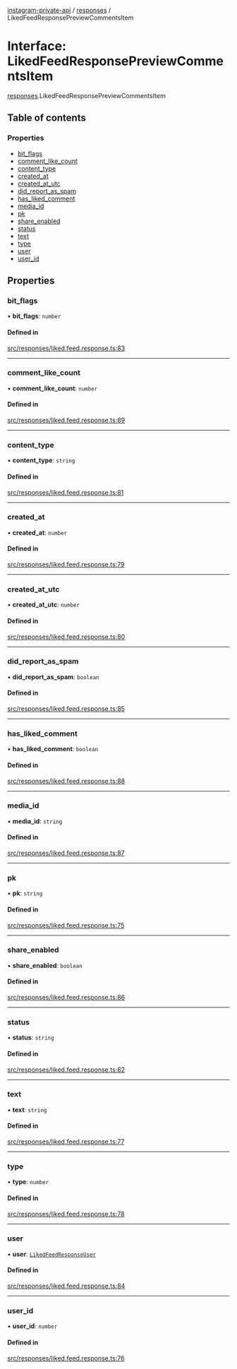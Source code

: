 [instagram-private-api](../../README.md) / [responses](../../modules/responses.md) / LikedFeedResponsePreviewCommentsItem

# Interface: LikedFeedResponsePreviewCommentsItem

[responses](../../modules/responses.md).LikedFeedResponsePreviewCommentsItem

## Table of contents

### Properties

- [bit\_flags](LikedFeedResponsePreviewCommentsItem.md#bit_flags)
- [comment\_like\_count](LikedFeedResponsePreviewCommentsItem.md#comment_like_count)
- [content\_type](LikedFeedResponsePreviewCommentsItem.md#content_type)
- [created\_at](LikedFeedResponsePreviewCommentsItem.md#created_at)
- [created\_at\_utc](LikedFeedResponsePreviewCommentsItem.md#created_at_utc)
- [did\_report\_as\_spam](LikedFeedResponsePreviewCommentsItem.md#did_report_as_spam)
- [has\_liked\_comment](LikedFeedResponsePreviewCommentsItem.md#has_liked_comment)
- [media\_id](LikedFeedResponsePreviewCommentsItem.md#media_id)
- [pk](LikedFeedResponsePreviewCommentsItem.md#pk)
- [share\_enabled](LikedFeedResponsePreviewCommentsItem.md#share_enabled)
- [status](LikedFeedResponsePreviewCommentsItem.md#status)
- [text](LikedFeedResponsePreviewCommentsItem.md#text)
- [type](LikedFeedResponsePreviewCommentsItem.md#type)
- [user](LikedFeedResponsePreviewCommentsItem.md#user)
- [user\_id](LikedFeedResponsePreviewCommentsItem.md#user_id)

## Properties

### bit\_flags

• **bit\_flags**: `number`

#### Defined in

[src/responses/liked.feed.response.ts:83](https://github.com/Nerixyz/instagram-private-api/blob/b3351b9/src/responses/liked.feed.response.ts#L83)

___

### comment\_like\_count

• **comment\_like\_count**: `number`

#### Defined in

[src/responses/liked.feed.response.ts:89](https://github.com/Nerixyz/instagram-private-api/blob/b3351b9/src/responses/liked.feed.response.ts#L89)

___

### content\_type

• **content\_type**: `string`

#### Defined in

[src/responses/liked.feed.response.ts:81](https://github.com/Nerixyz/instagram-private-api/blob/b3351b9/src/responses/liked.feed.response.ts#L81)

___

### created\_at

• **created\_at**: `number`

#### Defined in

[src/responses/liked.feed.response.ts:79](https://github.com/Nerixyz/instagram-private-api/blob/b3351b9/src/responses/liked.feed.response.ts#L79)

___

### created\_at\_utc

• **created\_at\_utc**: `number`

#### Defined in

[src/responses/liked.feed.response.ts:80](https://github.com/Nerixyz/instagram-private-api/blob/b3351b9/src/responses/liked.feed.response.ts#L80)

___

### did\_report\_as\_spam

• **did\_report\_as\_spam**: `boolean`

#### Defined in

[src/responses/liked.feed.response.ts:85](https://github.com/Nerixyz/instagram-private-api/blob/b3351b9/src/responses/liked.feed.response.ts#L85)

___

### has\_liked\_comment

• **has\_liked\_comment**: `boolean`

#### Defined in

[src/responses/liked.feed.response.ts:88](https://github.com/Nerixyz/instagram-private-api/blob/b3351b9/src/responses/liked.feed.response.ts#L88)

___

### media\_id

• **media\_id**: `string`

#### Defined in

[src/responses/liked.feed.response.ts:87](https://github.com/Nerixyz/instagram-private-api/blob/b3351b9/src/responses/liked.feed.response.ts#L87)

___

### pk

• **pk**: `string`

#### Defined in

[src/responses/liked.feed.response.ts:75](https://github.com/Nerixyz/instagram-private-api/blob/b3351b9/src/responses/liked.feed.response.ts#L75)

___

### share\_enabled

• **share\_enabled**: `boolean`

#### Defined in

[src/responses/liked.feed.response.ts:86](https://github.com/Nerixyz/instagram-private-api/blob/b3351b9/src/responses/liked.feed.response.ts#L86)

___

### status

• **status**: `string`

#### Defined in

[src/responses/liked.feed.response.ts:82](https://github.com/Nerixyz/instagram-private-api/blob/b3351b9/src/responses/liked.feed.response.ts#L82)

___

### text

• **text**: `string`

#### Defined in

[src/responses/liked.feed.response.ts:77](https://github.com/Nerixyz/instagram-private-api/blob/b3351b9/src/responses/liked.feed.response.ts#L77)

___

### type

• **type**: `number`

#### Defined in

[src/responses/liked.feed.response.ts:78](https://github.com/Nerixyz/instagram-private-api/blob/b3351b9/src/responses/liked.feed.response.ts#L78)

___

### user

• **user**: [`LikedFeedResponseUser`](LikedFeedResponseUser.md)

#### Defined in

[src/responses/liked.feed.response.ts:84](https://github.com/Nerixyz/instagram-private-api/blob/b3351b9/src/responses/liked.feed.response.ts#L84)

___

### user\_id

• **user\_id**: `number`

#### Defined in

[src/responses/liked.feed.response.ts:76](https://github.com/Nerixyz/instagram-private-api/blob/b3351b9/src/responses/liked.feed.response.ts#L76)
